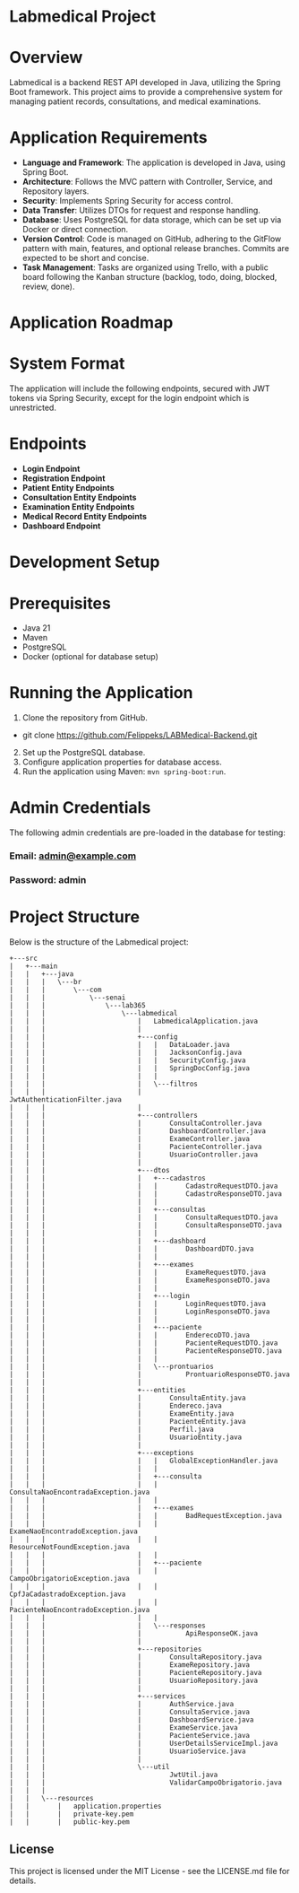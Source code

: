 # Labmedical Project

# Overview
Labmedical is a backend REST API developed in Java, utilizing the Spring Boot framework. This project aims to provide a comprehensive system for managing patient records, consultations, and medical examinations.

# Application Requirements

- **Language and Framework**: The application is developed in Java, using Spring Boot.
- **Architecture**: Follows the MVC pattern with Controller, Service, and Repository layers.
- **Security**: Implements Spring Security for access control.
- **Data Transfer**: Utilizes DTOs for request and response handling.
- **Database**: Uses PostgreSQL for data storage, which can be set up via Docker or direct connection.
- **Version Control**: Code is managed on GitHub, adhering to the GitFlow pattern with main, features, and optional release branches. Commits are expected to be short and concise.
- **Task Management**: Tasks are organized using Trello, with a public board following the Kanban structure (backlog, todo, doing, blocked, review, done).

# Application Roadmap

# System Format

The application will include the following endpoints, secured with JWT tokens via Spring Security, except for the login endpoint which is unrestricted.

# Endpoints

- **Login Endpoint**
- **Registration Endpoint**
- **Patient Entity Endpoints**
- **Consultation Entity Endpoints**
- **Examination Entity Endpoints**
- **Medical Record Entity Endpoints**
- **Dashboard Endpoint**

# Development Setup

# Prerequisites

- Java 21
- Maven
- PostgreSQL
- Docker (optional for database setup)

# Running the Application

1. Clone the repository from GitHub.
- git clone https://github.com/Felippeks/LABMedical-Backend.git
2. Set up the PostgreSQL database.
3. Configure application properties for database access.
4. Run the application using Maven: `mvn spring-boot:run`.

# Admin Credentials
The following admin credentials are pre-loaded in the database for testing:

### Email: admin@example.com
### Password: admin

# Project Structure

Below is the structure of the Labmedical project:

```
+---src
|   +---main
|   |   +---java
|   |   |   \---br
|   |   |       \---com
|   |   |           \---senai
|   |   |               \---lab365
|   |   |                   \---labmedical
|   |   |                       |   LabmedicalApplication.java
|   |   |                       |
|   |   |                       +---config
|   |   |                       |   |   DataLoader.java
|   |   |                       |   |   JacksonConfig.java
|   |   |                       |   |   SecurityConfig.java
|   |   |                       |   |   SpringDocConfig.java
|   |   |                       |   |
|   |   |                       |   \---filtros
|   |   |                       |           JwtAuthenticationFilter.java
|   |   |                       |
|   |   |                       +---controllers
|   |   |                       |       ConsultaController.java
|   |   |                       |       DashboardController.java
|   |   |                       |       ExameController.java
|   |   |                       |       PacienteController.java
|   |   |                       |       UsuarioController.java
|   |   |                       |
|   |   |                       +---dtos
|   |   |                       |   +---cadastros
|   |   |                       |   |       CadastroRequestDTO.java
|   |   |                       |   |       CadastroResponseDTO.java
|   |   |                       |   |
|   |   |                       |   +---consultas
|   |   |                       |   |       ConsultaRequestDTO.java
|   |   |                       |   |       ConsultaResponseDTO.java
|   |   |                       |   |
|   |   |                       |   +---dashboard
|   |   |                       |   |       DashboardDTO.java
|   |   |                       |   |
|   |   |                       |   +---exames
|   |   |                       |   |       ExameRequestDTO.java
|   |   |                       |   |       ExameResponseDTO.java
|   |   |                       |   |
|   |   |                       |   +---login
|   |   |                       |   |       LoginRequestDTO.java
|   |   |                       |   |       LoginResponseDTO.java
|   |   |                       |   |
|   |   |                       |   +---paciente
|   |   |                       |   |       EnderecoDTO.java
|   |   |                       |   |       PacienteRequestDTO.java
|   |   |                       |   |       PacienteResponseDTO.java
|   |   |                       |   |
|   |   |                       |   \---prontuarios
|   |   |                       |           ProntuarioResponseDTO.java
|   |   |                       |
|   |   |                       +---entities
|   |   |                       |       ConsultaEntity.java
|   |   |                       |       Endereco.java
|   |   |                       |       ExameEntity.java
|   |   |                       |       PacienteEntity.java
|   |   |                       |       Perfil.java
|   |   |                       |       UsuarioEntity.java
|   |   |                       |
|   |   |                       +---exceptions
|   |   |                       |   |   GlobalExceptionHandler.java
|   |   |                       |   |
|   |   |                       |   +---consulta
|   |   |                       |   |       ConsultaNaoEncontradaException.java
|   |   |                       |   |
|   |   |                       |   +---exames
|   |   |                       |   |       BadRequestException.java
|   |   |                       |   |       ExameNaoEncontradoException.java
|   |   |                       |   |       ResourceNotFoundException.java
|   |   |                       |   |
|   |   |                       |   +---paciente
|   |   |                       |   |       CampoObrigatorioException.java
|   |   |                       |   |       CpfJaCadastradoException.java
|   |   |                       |   |       PacienteNaoEncontradoException.java
|   |   |                       |   |
|   |   |                       |   \---responses
|   |   |                       |           ApiResponseOK.java
|   |   |                       |
|   |   |                       +---repositories
|   |   |                       |       ConsultaRepository.java
|   |   |                       |       ExameRepository.java
|   |   |                       |       PacienteRepository.java
|   |   |                       |       UsuarioRepository.java
|   |   |                       |
|   |   |                       +---services
|   |   |                       |       AuthService.java
|   |   |                       |       ConsultaService.java
|   |   |                       |       DashboardService.java
|   |   |                       |       ExameService.java
|   |   |                       |       PacienteService.java
|   |   |                       |       UserDetailsServiceImpl.java
|   |   |                       |       UsuarioService.java
|   |   |                       |
|   |   |                       \---util
|   |   |                               JwtUtil.java
|   |   |                               ValidarCampoObrigatorio.java
|   |   |
|   |   \---resources
|   |       |   application.properties
|   |       |   private-key.pem
|   |       |   public-key.pem
```

## License

This project is licensed under the MIT License - see the LICENSE.md file for details.